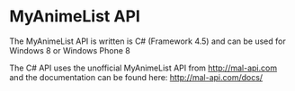 MyAnimeList API
===============

The MyAnimeList API is written is C# (Framework 4.5) and can be used for Windows 8 or Windows Phone 8

The C# API uses the unofficial MyAnimeList API from http://mal-api.com and the documentation can be found here: http://mal-api.com/docs/
